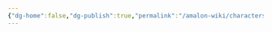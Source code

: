 ```yaml
---
{"dg-home":false,"dg-publish":true,"permalink":"/amalon-wiki/characters/supporting-characters/armid-ro-podati/","dgPassFrontmatter":true,"noteIcon":""}
---
```


